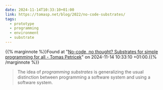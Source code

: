 ```yaml
---
date: 2024-11-14T10:33:10+01:00
link: https://tomasp.net/blog/2022/no-code-substrates/
tags:
  - prototype
  - programming
  - environment
  - substrate
---
```

{{% marginnote %}}Found at "[No-code, no thought? Substrates for simple programming for all - Tomas Petricek](https://web.archive.org/web/20241114103310/https://tomasp.net/blog/2022/no-code-substrates/)" on 2024-11-14 10:33:10 +01:00.{{% /marginnote %}}

> The idea of _programming substrates_ is generalizing the usual distinction between programming a software system and using a software system.